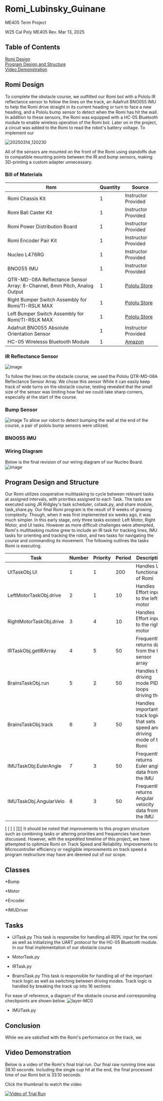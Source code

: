 # Romi_Lubinsky_Guinane
ME405 Term Project


W25 Cal Poly ME405
Rev. Mar 13, 2025

## Table of Contents
[Romi Design](#romi-design)<br>
[Program Design and Structure](#program-design-and-structure)<br>
[Video Demonstration](#video-demonstration)<br>

## Romi Design

To complete the obstacle course, we outfitted our Romi bot with a Pololu IR reflectance sensor to follow the lines on the track, an Adafruit BNO055 IMU to help the Romi drive straight in its current heading or turn to face a new heading, and a Pololu bump sensor to detect when the Romi has hit the wall. In addition to these sensors, the Romi was equipped with a HC-05 Bluetooth module to enable wireless operation of the Romi bot. Later on in the project, a circuit was added to the Romi to read the robot's battery voltage.
To implement our

![20250314_120230](https://github.com/user-attachments/assets/d6e9c733-55c5-4a1c-8662-09e5068ae85e)

All of the sensors are mounted on the front of the Romi using standoffs due to compatible mounting points between the IR and bump sensors, making 3D-printing a custom adapter unnecessary.


### Bill of Materials
| Item | Quantity | Source|
| --- | --- | --- |
|Romi Chassis Kit | 1 | Instructor Provided |
|Romi Ball Caster Kit | 1 | Instructor Provided |
|Romi Power Distribution Board| 1 | Instructor Provided |
|Romi Encoder Pair Kit | 1 | Instructor Provided |
|Nucleo L476RG| 1 | Instructor Provided |
|BNO055 IMU | 1 | Instructor Provided |
| QTR-MD-08A Reflectance Sensor Array: 8-Channel, 8mm Pitch, Analog Output | 1 | [Pololu Store](https://www.pololu.com/product/4248)<br> |
| Right Bumper Switch Assembly for Romi/TI-RSLK MAX | 1 | [Pololu Store](https://www.pololu.com/product/3674)<br> |
| Left Bumper Switch Assembly for Romi/TI-RSLK MAX | 1 | [Pololu Store](https://www.pololu.com/product/3673)<br> |
| Adafruit BNO055 Absolute Orientation Sensor | 1 | Instructor Provided |
| HC-05 Wirelesss Bluetooth Module | 1 | [Amazon](https://www.amazon.com/dp/B01MQKX7VP)<br> |




### IR Reflectance Sensor
![image](https://a.pololu-files.com/picture/0J9136.600x480.jpg?21d47be8d4bfa4f6d290741354a839ba)

To follow the lines on the obstacle course, we used the Pololu QTR-MD-08A Reflectance Sensor Array. We chose this sensor 
While it can easily keep track of wide turns on the obstacle course, testing revealed that the small size of the sensor was limiting how fast we could take sharp corners, especially at the start of the course.


### Bump Sensor
![image](https://a.pololu-files.com/picture/0J10203.600x480.jpg?793c0b893bd0ac5f64733eee603cd0fd)
To allow our robot to detect bumping the wall at the end of the course, a pair of pololu bump sensors were utilized.

### BNO055 IMU


### Wiring Diagram
Below is the final revision of our wiring diagram of our Nucleo Board.
![image](https://github.com/user-attachments/assets/8ae91c52-fd46-442b-8d40-f865ef19f9c3)

## Program Design and Structure
Our Romi utilizes cooperative multitasking to cycle between relevant tasks at assigned intervals, with priorities assigned to each Task. The tasks are executed using JR Ridgley's task scheduler, cotask.py, and share module, task_share.py. Our final Romi program is the result of 9 weeks of growing complexity. Though, when it was first implemented six weeks ago, it was much simpler. In this early stage, only three tasks existed: Left Motor, Right Motor, and UI tasks. However as more difficult challenges were attempted, Romi's multitasking routine grew to include an IR task for tracking lines, IMU tasks for orienting and tracking the robot, and two tasks for navigating the course and commanding its movement. The following outlines the tasks Romi is executing.

| Task | Number | Priority | Period | Description |
|---|---|---| --- | --- |
| UITaskObj.UI |1|1|200|Handles UI functionality of Romi| 
| LeftMotorTaskObj.drive |2| 1 |10 |Handles Effort input to the left motor|
| RightMotorTaskObj.drive |3| 4 |10 |Handles Effort input to the right motor|
| IRTaskObj.getIRArray | 4| 5 |50 |Frequently returns data from the IR sensor array |
| BrainsTaskObj.run |5 | 2 |50 |Handles the driving mode PID loops driving the |
|BrainsTaskObj.track | 6 | 3 |50 | Handles important track logic that sets speed and driving mode of the Romi |
|IMUTaskObj.EulerAngle| 7 | 3 |50 | Frequently returns Euler angle data from the IMU |
|IMUTaskObj.AngularVelo| 8 | 3 |50 | Frequently returns Angular velocity data from the IMU|

[
[
[
[
]]]]
It should be noted that improvements to this program structure such as combining tasks or altering priorities and frequencies have been discussed. However, with the expedited timeline of this project, we have attempted to optimize Romi on Track Speed and Reliability. Improvements to Microcontroller efficiency or negligible improvements on track speed a program restructure may have are deemed out of our scope.

## Classes

*Bump

*Motor

*Encoder

*IMUDriver

## Tasks

* UITask.py
This task is responsibe for handling all REPL input for the romi as well as initializing the UART protocol for the HC-05 Bluetooth module. In our final implementation of our obstacle course

* MotorTask.py

* IRTask.py

* BrainsTask.py
This task is responsible for handling all of the important track logic as well as switching between driving modes.
Track logic is handled by breaking the track up into 16 sections


For ease of reference, a diagram of the obstacle course and corresponding checkpoints are shown below.
![layer-MC0](https://github.com/user-attachments/assets/362de588-184d-4373-a530-dd08862760d2)

* IMUTask.py


## Conclusion

While we are satisfied with the Romi's performance on the track, we 


## Video Demonstration
Below is a video of the Romi's final trial run. Our final raw running time was 38.10 seconds. Including the single cup hit at the end, the final processed time of our Romi bot is 33.10 seconds.

Click the thumbnail to watch the video

[![Video of Trial Run](https://img.youtube.com/vi/gykSGYLJhhQ/0.jpg)](https://www.youtube.com/watch?v=gykSGYLJhhQ)


